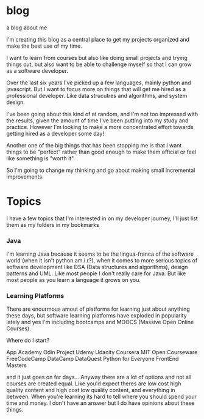 # blog
a blog about me

I'm creating this blog as a central place to get my projects organized and make the best use of my time.


I want to learn from courses but also like doing small projects and trying things out, but also want to be able to challenge myself so that I can grow as a software developer.



Over the last six years I've picked up a few languages, mainly python and javascript. But I want to focus more on things that will get me hired as a professional developer. Like data strucutres and algorithms, and system design.

I've been going about this kind of at random, and I'm not too impressed with the results, given the amount of time I've been putting into my study and practice. However I'm looking to make a more concentrated effort towards getting hired as a developer some day!

Another one of the big things that has been stopping me is that I want things to be "perfect" rather than good enough to make them official or feel like something is "worth it". 

So I'm going to change my thinking and go about making small incremental improvements.


# Topics

I have a few topics that I'm interested in on my developer journey, I'll just list them as my folders in my bookmarks

### Java

I'm learning Java because it seems to be the lingua-franca of the software world (when it isn't python am.i.r?), when it comes to more serious topics of software development like DSA (Data structures and algorithms), design patterns and UML. Like most people I don't really care for Java. But like most people as you learn a language it grows on you.


### Learning Platforms

There are enourmous amout of platforms for learning just about anything these days, but software learning platforms have exploded in popularity lately and yes I'm including bootcamps and MOOCS (Massive Open Online Courses). 

Where do I start?

App Academy
Odin Project
Udemy
Udacity
Coursera
MIT Open Courseware
FreeCodeCamp
DataCamp
DataQuest
Python for Everyone
FrontEnd Masters


and it just goes on for days... Anyway there are a lot of options and not all courses are created equal. Like you'd expect theres are low cost high quality content and high cost low quality content, and everything in between. When you're learning its hard to tell where you should spend your time and money. I don't have an answer but I do have opinions about these things.




